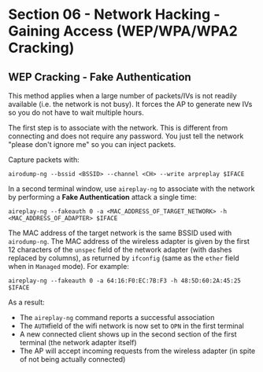 # Section 06 - Network Hacking - Gaining Access (WEP/WPA/WPA2 Cracking)

## WEP Cracking - Fake Authentication

This method applies when a large number of packets/IVs is not readily available (i.e. the network is not busy). It forces the AP to generate new IVs so you do not have to wait multiple hours.

The first step is to associate with the network. This is different from connecting and does not require any password. You just tell the network "please don't ignore me" so you can inject packets.

Capture packets with:
```
airodump-ng --bssid <BSSID> --channel <CH> --write arpreplay $IFACE
```

In a second terminal window, use `aireplay-ng` to associate with the network by performing a **Fake Authentication** attack a single time:
```
aireplay-ng --fakeauth 0 -a <MAC_ADDRESS_OF_TARGET_NETWORK> -h <MAC_ADDRESS_OF_ADAPTER> $IFACE
```

The MAC address of the target network is the same BSSID used with `airodump-ng`. The MAC address of the wireless adapter is given by the first 12 characters of the `unspec` field of the network adapter (with dashes replaced by columns), as returned by `ifconfig` (same as the `ether` field when in `Managed` mode). For example:
```
aireplay-ng --fakeauth 0 -a 64:16:F0:EC:7B:F3 -h 48:5D:60:2A:45:25 $IFACE
```

As a result:
- The `aireplay-ng` command reports a successful association
- The `AUTH`field of the wifi network is now set to `OPN` in the first terminal
- A new connected client shows up in the second section of the first terminal (the network adapter itself)
- The AP will accept incoming requests from the wireless adapter (in spite of not being actually connected)
